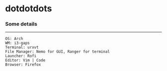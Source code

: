 # dotdotdots

### Some details
---
    OS: Arch
    WM: i3-gaps
    Terminal: urxvt
    File Manager: Nemo for GUI, Ranger for terminal
    Launcher: Rofi
    Editor: Vim | Code
    Browser: Firefox

